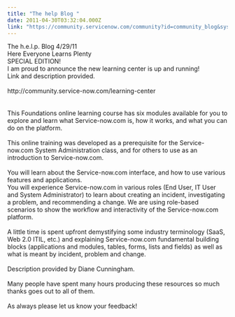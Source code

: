 ```yaml
---
title: "The help Blog "
date: 2011-04-30T03:32:04.000Z
link: "https://community.servicenow.com/community?id=community_blog&sys_id=945ee6addbd0dbc01dcaf3231f9619d9"
---
```

<p>The h.e.l.p. Blog 4/29/11<br />Here Everyone Learns Plenty<br />SPECIAL EDITION!<br />I am proud to announce the new learning center is up and running!<br />Link and description provided.<br /><!--break--><br />http://community.service-now.com/learning-center<br /><br /><br />This Foundations online learning course has six modules available for you to explore and learn what Service-now.com is, how it works, and what you can do on the platform. <br /><br />This online training was developed as a prerequisite for the Service-now.com System Administration class, and for others to use as an introduction to Service-now.com.<br /><br />You will learn about the Service-now.com interface, and how to use various features and applications.<br />You will experience Service-now.com in various roles (End User, IT User and System Administrator) to learn about creating an incident, investigating a problem, and recommending a change. We are using role-based scenarios to show the workflow and interactivity of the Service-now.com platform. <br /><br />A little time is spent upfront demystifying some industry terminology (SaaS, Web 2.0 ITIL, etc.) and explaining Service-now.com fundamental building blocks (applications and modules, tables, forms, lists and fields) as well as what is meant by incident, problem and change.<br /><br />Description provided by Diane Cunningham.<br /><br />Many people have spent many hours producing these resources so much thanks goes out to all of them.<br /><br />As always please let us know your feedback!</p>